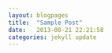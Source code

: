 ```yaml
---
layout: blogpages
title:  "Sample Post"
date:   2013-08-21 22:21:58
categories: jekyll update
---
```



